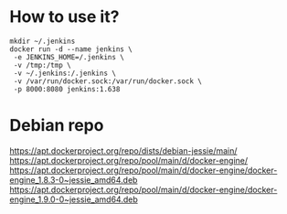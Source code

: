 # How to use it?

    mkdir ~/.jenkins
    docker run -d --name jenkins \
     -e JENKINS_HOME=/.jenkins \
     -v /tmp:/tmp \
     -v ~/.jenkins:/.jenkins \
     -v /var/run/docker.sock:/var/run/docker.sock \
     -p 8000:8080 jenkins:1.638

# Debian repo
https://apt.dockerproject.org/repo/dists/debian-jessie/main/
https://apt.dockerproject.org/repo/pool/main/d/docker-engine/
https://apt.dockerproject.org/repo/pool/main/d/docker-engine/docker-engine_1.8.3-0~jessie_amd64.deb
https://apt.dockerproject.org/repo/pool/main/d/docker-engine/docker-engine_1.9.0-0~jessie_amd64.deb